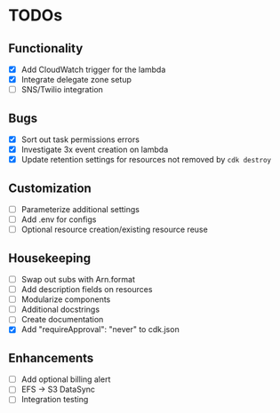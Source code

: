 # TODOs

## Functionality

- [x] Add CloudWatch trigger for the lambda
- [x] Integrate delegate zone setup
- [ ] SNS/Twilio integration

## Bugs

- [x] Sort out task permissions errors
- [x] Investigate 3x event creation on lambda
- [x] Update retention settings for resources not removed by `cdk destroy`

## Customization

- [ ] Parameterize additional settings
- [ ] Add .env for configs
- [ ] Optional resource creation/existing resource reuse

## Housekeeping

- [ ] Swap out subs with Arn.format
- [ ] Add description fields on resources
- [ ] Modularize components
- [ ] Additional docstrings
- [ ] Create documentation
- [x] Add "requireApproval": "never" to cdk.json

## Enhancements

- [ ] Add optional billing alert
- [ ] EFS -> S3 DataSync
- [ ] Integration testing
